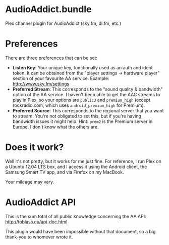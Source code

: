 # AudioAddict.bundle

Plex channel plugin for AudioAddict (sky.fm, di.fm, etc.)

# Preferences

There are three preferences that can be set:

* __Listen Key__: Your unique key, functionally used as an auth and ident token. It can be obtained from the "player settings -> hardware player" section of your favourite AA service. Example: http://www.sky.fm/settings
* __Preferred Stream__: This corresponds to the "sound quality & bandwidth" option of the AA service. I haven't been able to get the AAC streams to play in Plex, so your options are `public3` and `premium_high` (except rockradio.com, which uses `android_premium_high` for Premium).
* __Preferred Source__: This corresponds to the regional server that you want to stream. You're not obligated to set this, but if you're having bandwidth issues it might help. Hint: `prem2` is the Premium server in Europe. I don't know what the others are.

# Does it work?

Well it's not pretty, but it works for me just fine. For reference, I run Plex on a Ubuntu 12.04 LTS box, and I access it using the Android client, the Samsung Smart TV app, and via Firefox on my MacBook.

Your mileage may vary.

# AudioAddict API

This is the sum total of all public knowledge concerning the AA API: http://tobiass.eu/api-doc.html 

This plugin would have been impossible without that document, so a big thank-you to whomever wrote it.

